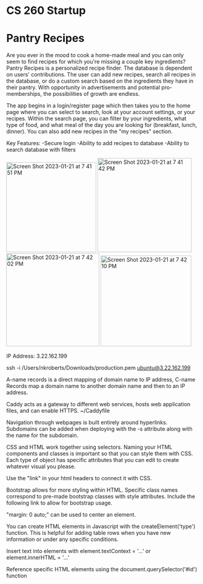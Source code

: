 # CS 260 Startup

# Pantry Recipes

Are you ever in the mood to cook a home-made meal and you can only seem to find recipes for which you're missing a couple key ingredients? Pantry Recipes is a personalized recipe finder. The database is dependent on users' contributions. The user can add new recipes, search all recipes in the database, or do a custom search based on the ingredients they have in their pantry. With opportunity in advertisements and potential pro-memberships, the possibilities of growth are endless.

The app begins in a login/register page which then takes you to the home page where you can select to search, look at your account settings, or your recipes. Within the search page, you can filter by your ingredients, what type of food, and what meal of the day you are looking for (breakfast, lunch, dinner). You can also add new recipes in the "my recipes" section.

Key Features:
  -Secure login
  -Ability to add recipes to database
  -Ability to search database with filters

<img width="237" alt="Screen Shot 2023-01-21 at 7 41 51 PM" src="https://user-images.githubusercontent.com/92897089/213898361-94c9a56b-252c-4dc2-ab1d-fb31a3600a9f.png">

<img width="248" alt="Screen Shot 2023-01-21 at 7 41 42 PM" src="https://user-images.githubusercontent.com/92897089/213898372-41051975-0d98-4f60-a5c5-53ef7b18d91a.png">

<img width="245" alt="Screen Shot 2023-01-21 at 7 42 02 PM" src="https://user-images.githubusercontent.com/92897089/213898380-62304fbd-c275-4200-9882-703bea1ee7f3.png">

<img width="239" alt="Screen Shot 2023-01-21 at 7 42 10 PM" src="https://user-images.githubusercontent.com/92897089/213898382-b4ed1c84-4521-402a-850f-bab139cd901d.png">

IP Address: 3.22.162.199

ssh -i /Users/nkroberts/Downloads/production.pem ubuntu@3.22.162.199

A-name records is a direct mapping of domain name to IP address, C-name Records map a domain name to another domain name and then to an IP address.

Caddy acts as a gateway to different web services, hosts web application files, and can enable HTTPS.
~/Caddyfile

Navigation through webpages is built entirely around hyperlinks. Subdomains can be added when deploying with the -s attribute along with the name for the subdomain.

CSS and HTML work together using selectors. Naming your HTML components and classes is important so that you can style them with CSS. Each type of object has specific attributes that you can edit to create whatever visual you please. 

Use the "link" in your html headers to connect it with CSS. <link href="" rel="stylesheet" integrity="" crossorigin="anonymous" />

Bootstrap allows for more styling within HTML. Specific class names correspond to pre-made bootstrap classes with style attributes. Include the following link to allow for bootstrap usage.
<link href="https://cdn.jsdelivr.net/npm/bootstrap@5.3.0-alpha1/dist/css/bootstrap.min.css" rel="stylesheet" integrity="sha384-GLhlTQ8iRABdZLl6O3oVMWSktQOp6b7In1Zl3/Jr59b6EGGoI1aFkw7cmDA6j6gD" crossorigin="anonymous">

"margin: 0 auto;" can be used to center an element.

You can create HTML elements in Javascript with the createElement('type') function. This is helpful for adding table rows when you have new information or under any specific conditions.

Insert text into elements with element.textContext = '...' or element.innerHTML = '...'

Reference specific HTML elements using the document.querySelector('#id') function
